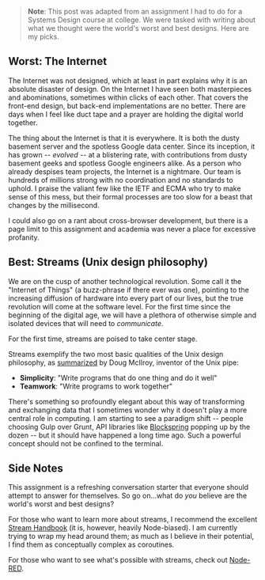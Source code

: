 <!--
layout: post
title: Webs and Streams
date: 2014-09-06T14:31:03.000000
comments: true
categories: Thoughts
-->

> **Note**: This post was adapted from an assignment I had to do for a Systems Design course at college. We were tasked with writing about what we thought were the world's worst and best designs. Here are my picks.

<!-- more -->

## Worst: The Internet

The Internet was not designed, which at least in part explains why it is an absolute disaster of design. On the Internet I have seen both masterpieces and abominations, sometimes within clicks of each other. That covers the front-end design, but back-end implementations are no better. There are days when I feel like duct tape and a prayer are holding the digital world together.

The thing about the Internet is that it is everywhere. It is both the dusty basement server and the spotless Google data center. Since its inception, it has grown -- *evolved* -- at a blistering rate, with contributions from dusty basement geeks and spotless Google engineers alike. As a person who already despises team projects, the Internet is a nightmare. Our team is hundreds of millions strong with no coordination and no standards to uphold. I praise the valiant few like the IETF and ECMA who try to make sense of this mess, but their formal processes are too slow for a beast that changes by the millisecond.

I could also go on a rant about cross-browser development, but there is a page limit to this assignment and academia was never a place for excessive profanity.

## Best: Streams (Unix design philosophy)

We are on the cusp of another technological revolution. Some call it the "Internet of Things" (a buzz-phrase if there ever was one), pointing to the increasing diffusion of hardware into every part of our lives, but the true revolution will come at the software level. For the first time since the beginning of the digital age, we will have a plethora of otherwise simple and isolated devices that will need to *communicate*.

For the first time, streams are poised to take center stage.

Streams exemplify the two most basic qualities of the Unix design philosophy, as [summarized](http://www.faqs.org/docs/artu/ch01s06.html) by Doug McIlroy, inventor of the Unix pipe:

- **Simplicity**: "Write programs that do one thing and do it well"
- **Teamwork**: "Write programs to work together"

There's something so profoundly elegant about this way of transforming and exchanging data that I sometimes wonder why it doesn't play a more central role in computing. I am starting to see a paradigm shift -- people choosing Gulp over Grunt, API libraries like [Blockspring](https://api.blockspring.com/) popping up by the dozen -- but it should have happened a long time ago. Such a powerful concept should not be confined to the terminal.

## Side Notes

This assignment is a refreshing conversation starter that everyone should attempt to answer for themselves. So go on...what do *you* believe are the world's worst and best designs?

For those who want to learn more about streams, I recommend the excellent [Stream Handbook](https://github.com/substack/stream-handbook/blob/master/readme.markdown) (it is, however, heavily Node-biased). I am currently trying to wrap my head around them; as much as I believe in their potential, I find them as conceptually complex as coroutines.

For those who want to see what's possible with streams, check out [Node-RED](http://nodered.org/).
